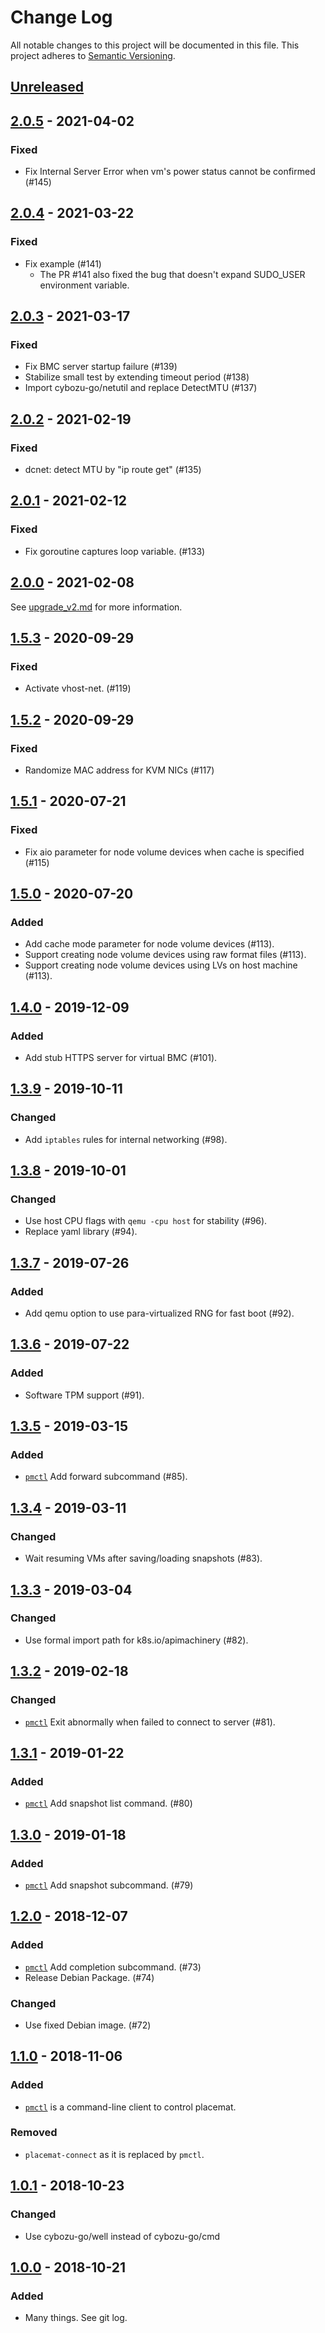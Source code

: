 # Change Log

All notable changes to this project will be documented in this file.
This project adheres to [Semantic Versioning](http://semver.org/).

## [Unreleased]

## [2.0.5] - 2021-04-02

### Fixed

- Fix Internal Server Error when vm's power status cannot be confirmed (#145)

## [2.0.4] - 2021-03-22

### Fixed

- Fix example (#141)
  - The PR #141 also fixed the bug that doesn't expand SUDO_USER environment variable.

## [2.0.3] - 2021-03-17

### Fixed

- Fix BMC server startup failure (#139)
- Stabilize small test by extending timeout period (#138)
- Import cybozu-go/netutil and replace DetectMTU (#137)

## [2.0.2] - 2021-02-19

### Fixed

- dcnet: detect MTU by "ip route get" (#135)

## [2.0.1] - 2021-02-12

### Fixed

- Fix goroutine captures loop variable. (#133)

## [2.0.0] - 2021-02-08

See [upgrade_v2.md](docs/upgrade_v2.md) for more information.

## [1.5.3] - 2020-09-29

### Fixed

- Activate vhost-net. (#119)

## [1.5.2] - 2020-09-29

### Fixed

- Randomize MAC address for KVM NICs (#117)

## [1.5.1] - 2020-07-21

### Fixed

- Fix aio parameter for node volume devices when cache is specified (#115)

## [1.5.0] - 2020-07-20

### Added

- Add cache mode parameter for node volume devices (#113).
- Support creating node volume devices using raw format files (#113).
- Support creating node volume devices using LVs on host machine (#113).

## [1.4.0] - 2019-12-09

### Added

- Add stub HTTPS server for virtual BMC (#101).

## [1.3.9] - 2019-10-11

### Changed

- Add `iptables` rules for internal networking (#98).

## [1.3.8] - 2019-10-01

### Changed

- Use host CPU flags with `qemu -cpu host` for stability (#96).
- Replace yaml library (#94).

## [1.3.7] - 2019-07-26

### Added

- Add qemu option to use para-virtualized RNG for fast boot (#92).

## [1.3.6] - 2019-07-22

### Added

- Software TPM support (#91).

## [1.3.5] - 2019-03-15

### Added

- [`pmctl`](docs/pmctl.md) Add forward subcommand (#85).

## [1.3.4] - 2019-03-11

### Changed

- Wait resuming VMs after saving/loading snapshots (#83).

## [1.3.3] - 2019-03-04

### Changed

- Use formal import path for k8s.io/apimachinery (#82).

## [1.3.2] - 2019-02-18

### Changed

- [`pmctl`](docs/pmctl.md) Exit abnormally when failed to connect to server (#81).

## [1.3.1] - 2019-01-22

### Added

- [`pmctl`](docs/pmctl.md) Add snapshot list command. (#80)

## [1.3.0] - 2019-01-18

### Added

- [`pmctl`](docs/pmctl.md) Add snapshot subcommand. (#79)

## [1.2.0] - 2018-12-07

### Added

- [`pmctl`](docs/pmctl.md) Add completion subcommand. (#73)
- Release Debian Package. (#74)

### Changed

- Use fixed Debian image. (#72)

## [1.1.0] - 2018-11-06

### Added

- [`pmctl`](docs/pmctl.md) is a command-line client to control placemat.

### Removed

- `placemat-connect` as it is replaced by `pmctl`.

## [1.0.1] - 2018-10-23

### Changed

- Use cybozu-go/well instead of cybozu-go/cmd

## [1.0.0] - 2018-10-21

### Added

- Many things.  See git log.

[Unreleased]: https://github.com/cybozu-go/placemat/compare/v2.0.5...HEAD
[2.0.5]: https://github.com/cybozu-go/placemat/compare/v2.0.4...v2.0.5
[2.0.4]: https://github.com/cybozu-go/placemat/compare/v2.0.3...v2.0.4
[2.0.3]: https://github.com/cybozu-go/placemat/compare/v2.0.2...v2.0.3
[2.0.2]: https://github.com/cybozu-go/placemat/compare/v2.0.1...v2.0.2
[2.0.1]: https://github.com/cybozu-go/placemat/compare/v2.0.0...v2.0.1
[2.0.0]: https://github.com/cybozu-go/placemat/compare/v1.5.3...v2.0.0
[1.5.3]: https://github.com/cybozu-go/placemat/compare/v1.5.2...v1.5.3
[1.5.2]: https://github.com/cybozu-go/placemat/compare/v1.5.1...v1.5.2
[1.5.1]: https://github.com/cybozu-go/placemat/compare/v1.5.0...v1.5.1
[1.5.0]: https://github.com/cybozu-go/placemat/compare/v1.4.0...v1.5.0
[1.4.0]: https://github.com/cybozu-go/placemat/compare/v1.3.9...v1.4.0
[1.3.9]: https://github.com/cybozu-go/placemat/compare/v1.3.8...v1.3.9
[1.3.8]: https://github.com/cybozu-go/placemat/compare/v1.3.7...v1.3.8
[1.3.7]: https://github.com/cybozu-go/placemat/compare/v1.3.6...v1.3.7
[1.3.6]: https://github.com/cybozu-go/placemat/compare/v1.3.5...v1.3.6
[1.3.5]: https://github.com/cybozu-go/placemat/compare/v1.3.4...v1.3.5
[1.3.4]: https://github.com/cybozu-go/placemat/compare/v1.3.3...v1.3.4
[1.3.3]: https://github.com/cybozu-go/placemat/compare/v1.3.2...v1.3.3
[1.3.2]: https://github.com/cybozu-go/placemat/compare/v1.3.1...v1.3.2
[1.3.1]: https://github.com/cybozu-go/placemat/compare/v1.3.0...v1.3.1
[1.3.0]: https://github.com/cybozu-go/placemat/compare/v1.2.0...v1.3.0
[1.2.0]: https://github.com/cybozu-go/placemat/compare/v1.1.0...v1.2.0
[1.1.0]: https://github.com/cybozu-go/placemat/compare/v1.0.1...v1.1.0
[1.0.1]: https://github.com/cybozu-go/placemat/compare/v1.0.0...v1.0.1
[1.0.0]: https://github.com/cybozu-go/placemat/compare/v0.1...v1.0.0
